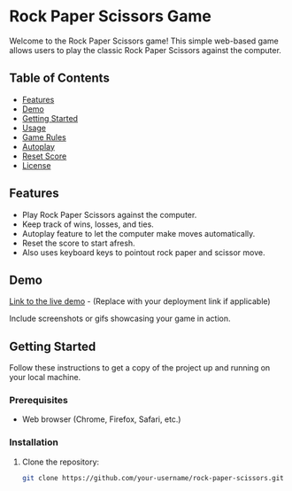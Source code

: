 # Rock Paper Scissors Game

Welcome to the Rock Paper Scissors game! This simple web-based game allows users to play the classic Rock Paper Scissors against the computer.

## Table of Contents

- [Features](#features)
- [Demo](#demo)
- [Getting Started](#getting-started)
- [Usage](#usage)
- [Game Rules](#game-rules)
- [Autoplay](#autoplay)
- [Reset Score](#reset-score)
- [License](#license)

## Features

- Play Rock Paper Scissors against the computer.
- Keep track of wins, losses, and ties.
- Autoplay feature to let the computer make moves automatically.
- Reset the score to start afresh.
- Also uses keyboard keys to pointout rock paper and scissor move.

## Demo

[Link to the live demo](#) - (Replace with your deployment link if applicable)

Include screenshots or gifs showcasing your game in action.

## Getting Started

Follow these instructions to get a copy of the project up and running on your local machine.

### Prerequisites

- Web browser (Chrome, Firefox, Safari, etc.)

### Installation

1. Clone the repository:

   ```bash
   git clone https://github.com/your-username/rock-paper-scissors.git
